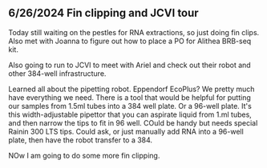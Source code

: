 ## 6/26/2024 Fin clipping and JCVI tour

Today still waiting on the pestles for RNA extractions, so just doing fin clips. Also met with Joanna to figure out how to place a PO for Alithea BRB-seq kit. 

Also going to run to JCVI to meet with Ariel and check out their robot and other 384-well infrastructure.

Learned all about the pipetting robot. Eppendorf EcoPlus? We pretty much have everything we need. There is a tool that would be helpful for putting our samples from 1.5ml tubes into a 384 well 
plate. Or a 96-well plate. It's this width-adjustable pipettor that you can aspirate liquid from 1.ml tubes, and then narrow the tips to fit in 96 well. COuld be handy but needs special Rainin 300 
LTS tips. Could ask, or just manually add RNA into a 96-well plate, then have the robot transfer to a 384. 

NOw I am going to do some more fin clipping.  
